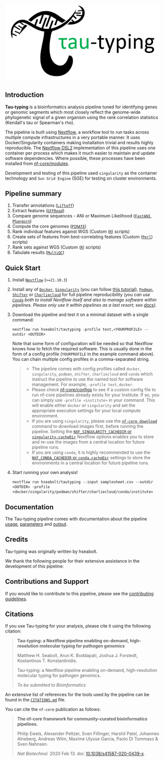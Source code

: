 # ![Tau-typing](docs/images/tautyping_logo_light.png#gh-light-mode-only) 

## Introduction

**Tau-typing** is a bioinformatics analysis pipeline tuned for identifying genes or genomic segments which most closely reflect the genome-wide phylogenetic signal of a given organism using the rank correlation statistics (Kendall's tau or Spearman's rho).

The pipeline is built using [Nextflow](https://www.nextflow.io), a workflow tool to run tasks across multiple compute infrastructures in a very portable manner. It uses Docker/Singularity containers making installation trivial and results highly reproducible. The [Nextflow DSL2](https://www.nextflow.io/docs/latest/dsl2.html) implementation of this pipeline uses one container per process which makes it much easier to maintain and update software dependencies. Where possible, these processes have been installed from [nf-core/modules](https://github.com/nf-core/modules).

Development and testing of this pipeline used `singularity` as the container technology and `Sun Grid Engine` (SGE) for testing on cluster environments. 


## Pipeline summary

1. Transfer annotations ([`Liftoff`](https://academic.oup.com/bioinformatics/article/37/12/1639/6035128))
2. Extract features ([`GFFRead`](https://github.com/gpertea/gffread))
3. Compare genome sequences - ANI or Maximum Likelihood ([`FastANI`](https://www.nature.com/articles/s41467-018-07641-9), [`Phangorn`](https://academic.oup.com/bioinformatics/article/27/4/592/198887))
4. Compute the core genomes ([`PIRATE`](https://academic.oup.com/gigascience/article/8/10/giz119/5584409))
5. Rank individual features against WGS (Custom ([`R`](https://www.r-project.org/)) scripts)
6. Create sets of features from best-correlating features (Custom ([`Perl`](https://www.perl.org/)) scripts)
7. Rank sets against WGS (Custom ([`R`](https://www.r-project.org/)) scripts)
8. Tabulate results ([`MultiQC`](http://multiqc.info/))

## Quick Start

1. Install [`Nextflow`](https://www.nextflow.io/docs/latest/getstarted.html#installation) (`>=21.10.3`)

2. Install any of [`Docker`](https://docs.docker.com/engine/installation/), [`Singularity`](https://www.sylabs.io/guides/3.0/user-guide/) (you can follow [this tutorial](https://singularity-tutorial.github.io/01-installation/)), [`Podman`](https://podman.io/), [`Shifter`](https://nersc.gitlab.io/development/shifter/how-to-use/) or [`Charliecloud`](https://hpc.github.io/charliecloud/) for full pipeline reproducibility _(you can use [`Conda`](https://conda.io/miniconda.html) both to install Nextflow itself and also to manage software within pipelines. Please only use it within pipelines as a last resort; see [docs](https://nf-co.re/usage/configuration#basic-configuration-profiles))_.

3. Download the pipeline and test it on a minimal dataset with a single command:

   ```console
   nextflow run hseabolt/tautyping -profile test,<YOURPROFILE> --outdir <OUTDIR>
   ```

   Note that some form of configuration will be needed so that Nextflow knows how to fetch the required software. This is usually done in the form of a config profile (`YOURPROFILE` in the example command above). You can chain multiple config profiles in a comma-separated string.

   > - The pipeline comes with config profiles called `docker`, `singularity`, `podman`, `shifter`, `charliecloud` and `conda` which instruct the pipeline to use the named tool for software management. For example, `-profile test,docker`.
   > - Please check [nf-core/configs](https://github.com/nf-core/configs#documentation) to see if a custom config file to run nf-core pipelines already exists for your Institute. If so, you can simply use `-profile <institute>` in your command. This will enable either `docker` or `singularity` and set the appropriate execution settings for your local compute environment.
   > - If you are using `singularity`, please use the [`nf-core download`](https://nf-co.re/tools/#downloading-pipelines-for-offline-use) command to download images first, before running the pipeline. Setting the [`NXF_SINGULARITY_CACHEDIR` or `singularity.cacheDir`](https://www.nextflow.io/docs/latest/singularity.html?#singularity-docker-hub) Nextflow options enables you to store and re-use the images from a central location for future pipeline runs.
   > - If you are using `conda`, it is highly recommended to use the [`NXF_CONDA_CACHEDIR` or `conda.cacheDir`](https://www.nextflow.io/docs/latest/conda.html) settings to store the environments in a central location for future pipeline runs.

4. Start running your own analysis!

   ```console
   nextflow run hseabolt/tautyping --input samplesheet.csv --outdir <OUTDIR> -profile <docker/singularity/podman/shifter/charliecloud/conda/institute>
   ```

## Documentation

The Tau-typing pipeline comes with documentation about the pipeline [usage](https://github.com/hseabolt/tautyping/usage), [parameters](https://github.com/hseabolt/tautyping/parameters) and [output](https://github.com/hseabolt/tautyping/output).

## Credits

Tau-typing was originally written by hseabolt.

We thank the following people for their extensive assistance in the development of this pipeline:

## Contributions and Support

If you would like to contribute to this pipeline, please see the [contributing guidelines](.github/CONTRIBUTING.md).

## Citations

If you use Tau-typing for your analysis, please cite it using the following citation: 

> **Tau-typing: a Nextflow pipeline enabling on-demand, high-resolution molecular typing for pathogen genomics**
>
> Matthew H. Seabolt, Arun K. Boddapati, Joshua J. Forstedt, Kostantinos T. Konstantinidis.  
>
> Tau-typing: a Nextflow pipeline enabling on-demand, high-resolution molecular typing for pathogen genomics.
>
> _To be submitted to Bioinformatics_

An extensive list of references for the tools used by the pipeline can be found in the [`CITATIONS.md`](CITATIONS.md) file.

You can cite the `nf-core` publication as follows:

> **The nf-core framework for community-curated bioinformatics pipelines.**
>
> Philip Ewels, Alexander Peltzer, Sven Fillinger, Harshil Patel, Johannes Alneberg, Andreas Wilm, Maxime Ulysse Garcia, Paolo Di Tommaso & Sven Nahnsen.
>
> _Nat Biotechnol._ 2020 Feb 13. doi: [10.1038/s41587-020-0439-x](https://dx.doi.org/10.1038/s41587-020-0439-x).
